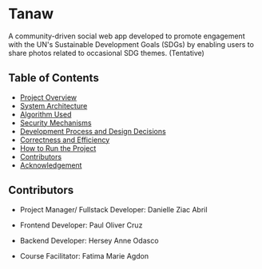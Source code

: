 # Tanaw
A community-driven social web app developed to promote engagement with the UN's Sustainable Development Goals (SDGs) by enabling users to share photos related to occasional SDG themes. (Tentative)

## Table of Contents
- [Project Overview](#project-overview)
- [System Architecture](#system-architecture)
- [Algorithm Used](#algorithm-used)
- [Security Mechanisms](#security-mechanisms)
- [Development Process and Design Decisions](#development-process)
- [Correctness and Efficiency](#correctness-and-efficiency)
- [How to Run the Project](#how-to-run)
- [Contributors](#contributors)
- [Acknowledgement](#acknoledgement)

## Contributors
- Project Manager/ Fullstack Developer: Danielle Ziac Abril
- Frontend Developer: Paul Oliver Cruz
- Backend Developer: Hersey Anne Odasco

- Course Facilitator: Fatima Marie Agdon
